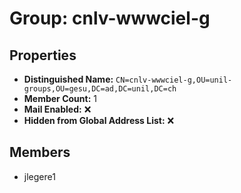 # Group: cnlv-wwwciel-g

## Properties

- **Distinguished Name:** `CN=cnlv-wwwciel-g,OU=unil-groups,OU=gesu,DC=ad,DC=unil,DC=ch`
- **Member Count:** 1
- **Mail Enabled:** ❌
- **Hidden from Global Address List:** ❌

## Members

- jlegere1
